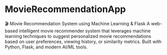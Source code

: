 # MovieRecommendationApp
🎬 Movie Recommendation System using Machine Learning &amp; Flask A web-based intelligent movie recommender system that leverages machine learning techniques to suggest personalized movie recommendations based on user preferences, viewing history, or similarity metrics. Built with Python, Flask, and modern AI/ML tools.
